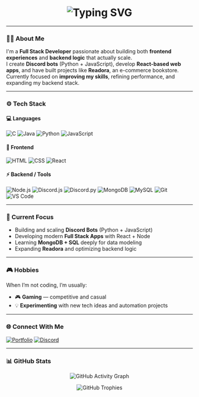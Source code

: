 <!-- README.md for GitHub Profile -->

<h1 align="center">
  <img src="https://readme-typing-svg.herokuapp.com?font=Fira+Code&weight=500&size=26&pause=1000&color=007BFF&center=true&vCenter=true&width=600&lines=Hey%2C+I'm+Prince+Makhansa!;Full+Stack+Developer;Building+Discord+Bots+%26+Web+Apps;Always+Learning+New+Tech+💻" alt="Typing SVG" />
</h1>

---

### 👨‍💻 About Me
I'm a **Full Stack Developer** passionate about building both **frontend experiences** and **backend logic** that actually scale.  
I create **Discord bots** (Python + JavaScript), develop **React-based web apps**, and have built projects like **Readora**, an e-commerce bookstore.  
Currently focused on **improving my skills**, refining performance, and expanding my backend stack.

---

### ⚙️ Tech Stack

#### 💻 Languages
![C](https://img.shields.io/badge/C-00599C?style=for-the-badge&logo=c&logoColor=white)
![Java](https://img.shields.io/badge/Java-ED8B00?style=for-the-badge&logo=openjdk&logoColor=white)
![Python](https://img.shields.io/badge/Python-3670A0?style=for-the-badge&logo=python&logoColor=white)
![JavaScript](https://img.shields.io/badge/JavaScript-F7DF1E?style=for-the-badge&logo=javascript&logoColor=black)

#### 🧰 Frontend
![HTML](https://img.shields.io/badge/HTML5-E34F26?style=for-the-badge&logo=html5&logoColor=white)
![CSS](https://img.shields.io/badge/CSS3-1572B6?style=for-the-badge&logo=css3&logoColor=white)
![React](https://img.shields.io/badge/React-61DAFB?style=for-the-badge&logo=react&logoColor=black)

#### ⚡ Backend / Tools
![Node.js](https://img.shields.io/badge/Node.js-339933?style=for-the-badge&logo=node.js&logoColor=white)
![Discord.js](https://img.shields.io/badge/Discord.js-5865F2?style=for-the-badge&logo=discord&logoColor=white)
![Discord.py](https://img.shields.io/badge/Discord.py-5865F2?style=for-the-badge&logo=discord&logoColor=white)
![MongoDB](https://img.shields.io/badge/MongoDB-4EA94B?style=for-the-badge&logo=mongodb&logoColor=white)
![MySQL](https://img.shields.io/badge/MySQL-4479A1?style=for-the-badge&logo=mysql&logoColor=white)
![Git](https://img.shields.io/badge/Git-F05032?style=for-the-badge&logo=git&logoColor=white)
![VS Code](https://img.shields.io/badge/VS_Code-0078D7?style=for-the-badge&logo=visual-studio-code&logoColor=white)

---

### 🧠 Current Focus
- Building and scaling **Discord Bots** (Python + JavaScript)  
- Developing modern **Full Stack Apps** with React + Node  
- Learning **MongoDB + SQL** deeply for data modeling  
- Expanding **Readora** and optimizing backend logic  

---

### 🎮 Hobbies
When I’m not coding, I’m usually:
- 🎮 **Gaming** — competitive and casual  
- 💡 **Experimenting** with new tech ideas and automation projects  

---

### 🌐 Connect With Me
[![Portfolio](https://img.shields.io/badge/Portfolio-007BFF?style=for-the-badge&logo=vercel&logoColor=white)](YOUR_PORTFOLIO_LINK)
[![Discord](https://img.shields.io/badge/Discord-5865F2?style=for-the-badge&logo=discord&logoColor=white)](YOUR_DISCORD_LINK)

---

### 📊 GitHub Stats

<p align="center">
  <img src="https://github-readme-activity-graph.vercel.app/graph?username=YOUR_GITHUB_USERNAME&bg_color=0D1117&color=007BFF&line=007BFF&point=FFFFFF&area=true&hide_border=true&height=200" alt="GitHub Activity Graph" />
</p>

<p align="center">
  <img src="https://github-profile-trophy.vercel.app/?username=YOUR_GITHUB_USERNAME&theme=algolia&no-bg=true&no-frame=true&column=6" alt="GitHub Trophies" />
</p>

</h3>

